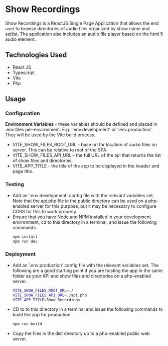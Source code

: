 # Show Recordings #

Show Recordings is a ReactJS Single Page Application that allows the end user to browse directories of audio files organized by show name and setlist. The application also includes an audio file player based on the html 5 audio element.

## Technologies Used ##

* React JS
* Typescript
* Vite
* Php

## Usage ##

### Configuration ###

**Environment Variables** - these variables should be defined and placed in .env files per-environment. E.g. '.env.development' or '.env.production'. They will be used by the Vite build process.

* VITE_SHOW_FILES_ROOT_URL - base url for location of audio files on server. This can be relative to root of the SPA.
* VITE_SHOW_FILES_API_URL - the full URL of the api that returns the list of show files and directories.
* VITE_APP_TITLE - the title of the app to be displayed in the header and page title.

### Testing ###

* Add an '.env.development' config file with the relevant variables set. Note that the api.php file in the public directory can be used on a php-enabled server for this purpose, but it may be necessary to configure CORS for this to work properly.
* Ensure that you have Node and NPM installed in your development environment, cd to this directory in a terminal, and issue the following commands.
    ```bash
    npm install
    npm run dev
    ```

### Deployment ###

* Add an '.env.production' config file with the relevant variables set. The following are a good starting point if you are hosting the app in the same folder as your API and show files and directories on a php-enabled server.
    ```bash
    VITE_SHOW_FILES_ROOT_URL=./
    VITE_SHOW_FILES_API_URL=./api.php
    VITE_APP_TITLE=Show Recordings
    ```
* CD to to this directory in a terminal and issue the following commands to build the app for production.
    ```bash
    npm run build
    ```
* Copy the files in the dist directory up to a php-enabled public web server.